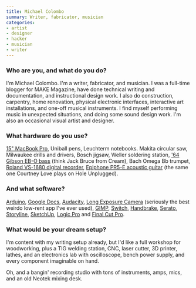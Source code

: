 ```yaml
---
title: Michael Colombo
summary: Writer, fabricator, musician
categories:
- artist
- designer
- hacker
- musician
- writer
---
```


### Who are you, and what do you do?

I'm Michael Colombo. I'm a writer, fabricator, and musician. I was a full-time blogger for MAKE Magazine, have done technical writing and documentation, and instructional design work. I also do construction, carpentry, home renovation, physical electronic interfaces, interactive art installations, and one-off musical instruments. I find myself performing music in unexpected situations, and doing some sound design work. I'm also an occasional visual artist and designer.

### What hardware do you use?

[15" MacBook Pro][macbook-pro], Uniball pens, Leuchterm notebooks. Makita circular saw, Milwaukee drills and drivers, Bosch jigsaw, Weller soldering station, ['64 Gibson EB-O bass][eb-0] (think Jack Bruce from Cream), Bach Omega Bb trumpet, [Roland VS-1680 digital recorder][vs-1680], [Epiphone PR5-E acoustic guitar][pr5-e] (the same one Courtney Love plays on Hole Unplugged).

### And what software?

[Arduino][arduino-ide], [Google Docs][google-docs], [Audacity][], [Long Exposure Camera][long-exposure-camera-android] (seriously the best weirdo low-rent app I've ever used), [GIMP][], [Switch][], [Handbrake][], [Serato][serato-dj], [Storyline][storyline-360], [SketchUp][], [Logic Pro][logic-pro] and [Final Cut Pro][final-cut-pro].

### What would be your dream setup?

I'm content with my writing setup already, but I'd like a full workshop for woodworking, plus a TIG welding station, CNC, laser cutter, 3D printer, lathes, and an electronics lab with oscilloscope, bench power supply, and every component imaginable on hand.

Oh, and a bangin' recording studio with tons of instruments, amps, mics, and an old Neotek mixing desk.

[arduino-ide]: https://www.arduino.cc/en/Main/Software "A development environment for Arduino hardware."
[audacity]: https://sourceforge.net/projects/audacity/ "An open-source, cross-platform audio editor."
[eb-0]: https://en.wikipedia.org/wiki/Gibson_EB-0 "A bass guitar."
[final-cut-pro]: https://en.wikipedia.org/wiki/Final_Cut_Pro "A nonlinear video editor."
[gimp]: https://www.gimp.org/ "An open-source image editor."
[google-docs]: https://en.wikipedia.org/wiki/Google_Docs "A web-based office suite."
[handbrake]: https://handbrake.fr/ "Cross-platform, open source video encoding software."
[logic-pro]: https://www.apple.com/logic-pro/ "A professional audio application for the Mac."
[long-exposure-camera-android]: https://play.google.com/store/apps/details?id=com.longexposure2 "An app for taking long exposure photos."
[macbook-pro]: https://www.apple.com/macbook-pro/ "A laptop."
[pr5-e]: http://www.epiphone.com/Products/Acoustic-Electric/PR-5E.aspx "An acoustic guitar."
[serato-dj]: https://serato.com/dj "DJing software."
[sketchup]: https://www.sketchup.com/ "3D modeling software."
[storyline-360]: https://articulate.com/360/storyline "Course publishing software."
[switch]: https://www.nch.com.au/switch/mp3.html "MP3 conversion software."
[vs-1680]: https://www.roland.com/us/products/vs-1680/ "A 16-track audio workstation."
